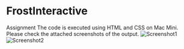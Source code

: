 # FrostInteractive
Assignment
The code is executed using HTML and CSS on Mac Mini. Please check the attached screenshots of the output.
<img src="/Desktop/Screenshot1.png" alt="Screenshot1"/>
<img src="/Desktop/Screenshot2.png" alt="Screenshot2"/>
